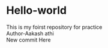 # Hello-world
This is my foirst repository for practice
<br>
Author-Aakash athi
<br>
New commit Here
